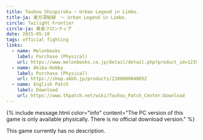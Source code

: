 ```yaml
---
title: Touhou Shinpiroku ~ Urban Legend in Limbo.
title-ja: 東方深秘録　～ Urban Legend in Limbo.
circle: Twilight Frontier
circle-ja: 黄昏フロンティア
date: 2015-05-10
tags: official fighting
links:
  - name: Melonbooks
    label: Purchase (Physical)
    url: https://www.melonbooks.co.jp/detail/detail.php?product_id=123901
  - name: Akiba-Hobby
    label: Purchase (Physical)
    url: https://shop.akbh.jp/products/2100000048052
  - name: English Patch
    label: Download
    url: https://www.thpatch.net/wiki/Touhou_Patch_Center:Download
---
```

{% include message.html color="info" content="The PC version of this game is only available physically. There is no official download version." %}

This game currently has no description.
